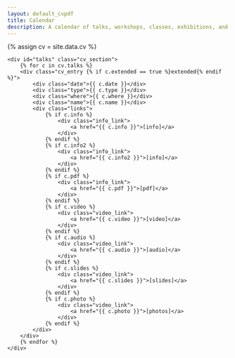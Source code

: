 ```yaml
---
layout: default_cvpdf
title: Calendar
description: A calendar of talks, workshops, classes, exhibitions, and other events Gene has participated in.
---
```


{% assign cv = site.data.cv %}

<style>
.sidenav {
    padding-left:0px;
}
</style>


<div id="cv_main">

	<div id="talks" class="cv_section">
		{% for c in cv.talks %}
		<div class="cv_entry {% if c.extended == true %}extended{% endif %}">
			<div class="date">{{ c.date }}</div>
			<div class="type">{{ c.type }}</div>
			<div class="where">{{ c.where }}</div>
			<div class="name">{{ c.name }}</div>
			<div class="links">
				{% if c.info %}
					<div class="info_link">
						<a href="{{ c.info }}">[info]</a>
					</div>
				{% endif %}
				{% if c.info2 %}
					<div class="info_link">
						<a href="{{ c.info2 }}">[info]</a>
					</div>
				{% endif %}
				{% if c.pdf %}
					<div class="info_link">
						<a href="{{ c.pdf }}">[pdf]</a>
					</div>
				{% endif %}
				{% if c.video %}
					<div class="video_link">
						<a href="{{ c.video }}">[video]</a>
					</div>
				{% endif %}
				{% if c.audio %}
					<div class="video_link">
						<a href="{{ c.audio }}">[audio]</a>
					</div>
				{% endif %}
				{% if c.slides %}
					<div class="video_link">
						<a href="{{ c.slides }}">[slides]</a>
					</div>
				{% endif %}
				{% if c.photo %}
					<div class="video_link">
						<a href="{{ c.photo }}">[photos]</a>
					</div>
				{% endif %}
			</div>
		</div>
		{% endfor %}			
	</div>

<!--
	<div id="education" class="cv_section">
		<div class="cv_heading">Education, grants/awards</div>
		<div class="cv_entry">
			<div class="date">2012-2013</div>
			<div class="where"><a href="http://srishti.ac.in/">Srishti School of Art</a>, Design & Technology, Bangalore, India</div>
			<div class="name">Fulbright Scholarship</div>
			<div class="links"><div class="info_link"><a href="http://www.usief.org.in/2012-2013-USFellows/students/Kogan-Gennady.html">[info]</a></div></div>
		</div>
		<div class="cv_entry">
			<div class="date">2004-2008</div>
			<div class="where"><a href="http://apam.columbia.edu/">Columbia University</a>, New York, NY</div>
			<div class="name">B.S. Applied mathematics</div>
			<div class="links"></div>
		</div>
	</div>
-->

</div>


<script>
	
	function displayAllEntries() {
		var d = document.getElementsByClassName("cv_entry extended");
		for(var i = 0; i < d.length; i++){ d[i].style.display = "block"; }
	};

	function selectType(selectedType) {
		document.getElementById("c_all").className = '';
		document.getElementById("c_talks").className = '';
		document.getElementById("c_teaching").className = '';
		document.getElementById("c_exhibitions").className = '';
		document.getElementById("c_residencies").className = '';
		document.getElementById("c_papers").className = '';

		var types = ['talk', 'interview', 'podcast', 'workshop', 'class', 'installation', 'exhibition', 'performance', 'residency', 'paper'];
		if (selectedType == 'all') {
			document.getElementById("c_all").className = 'active';
		} else if (selectedType == 'talks') {
			types = ['talk', 'interview', 'podcast'];
			document.getElementById("c_talks").className = 'active';
		} else if (selectedType == 'teaching') {
			types = ['workshop', 'class'];
			document.getElementById("c_teaching").className = 'active';
		} else if (selectedType == 'exhibitions') {
			types = ['installation', 'exhibition', 'performance'];
			document.getElementById("c_exhibitions").className = 'active';
		} else if (selectedType == 'residencies') {
			types = ['residency'];
			document.getElementById("c_residencies").className = 'active';
		} else if (selectedType == 'papers') {
			types = ['paper'];
			document.getElementById("c_papers").className = 'active';
		}
		var d = document.getElementsByClassName("cv_entry");
		for(var i = 0; i < d.length; i++){ 
			if (types.indexOf(d[i].getElementsByClassName("type")[0].textContent) > -1) {
				
				if (d[i].className.split(" ").indexOf("extended") == -1) {
					d[i].style.display = "block";
				}
			} else {
				d[i].style.display = "none";
			}
		}
	};

	function highlightUpcoming() {
		var today = new Date(new Date() - 86400000);
		var d = document.getElementsByClassName("cv_entry");
		for(var i = 0; i < d.length; i++){ 
			var text = d[i].children[0].textContent;
			var split = text.indexOf("-")
			if (split != -1) {
				text = text.substring(0, split);
			}
			var date = new Date(text);
			if (date.getTime() >= today.getTime()) {
				d[i].className += " upcoming";
			}
		}
	};

	window.onload = function() {
		if (window.location.hash=="#all") {
			displayAllEntries();
		}
		if (window.location.hash=="#teaching") {
			selectType('teaching');
		}
		//highlightUpcoming();


	};

</script>
